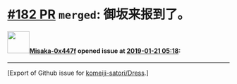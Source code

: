 # [\#182 PR](https://github.com/komeiji-satori/Dress/pull/182) `merged`: 御坂来报到了。

#### <img src="https://avatars.githubusercontent.com/u/15797507?u=8f0af037965104b85573c521a9cfa5dbbbcad9bc&v=4" width="50">[Misaka-0x447f](https://github.com/Misaka-0x447f) opened issue at [2019-01-21 05:18](https://github.com/komeiji-satori/Dress/pull/182):






-------------------------------------------------------------------------------



[Export of Github issue for [komeiji-satori/Dress](https://github.com/komeiji-satori/Dress).]
